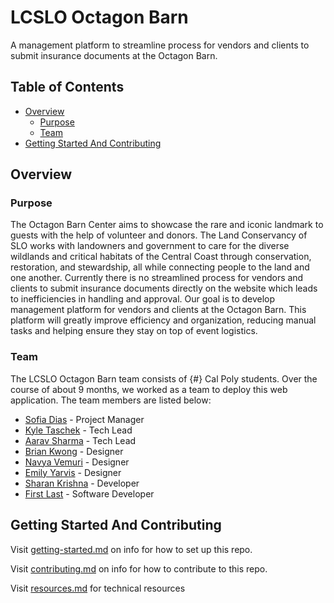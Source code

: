 # LCSLO Octagon Barn

A management platform to streamline process for vendors and clients to submit insurance documents at the Octagon Barn.

## Table of Contents

- [Overview](#overview)
  - [Purpose](#purpose)
  - [Team](#team)
- [Getting Started And Contributing](#getting-started-and-contributing)

## Overview

### Purpose

The Octagon Barn Center aims to showcase the rare and iconic landmark to guests with the help of volunteer and donors. The Land Conservancy of SLO works with landowners and government to care for the diverse wildlands and critical habitats of the Central Coast through conservation, restoration, and stewardship, all while connecting people to the land and one another.
Currently there is no streamlined process for vendors and clients to submit insurance documents directly on the website which leads to inefficiencies in handling and approval. Our goal is to develop management platform for vendors and clients at the Octagon Barn. This platform will greatly improve efficiency and organization, reducing manual tasks and helping ensure they stay on top of event logistics.

### Team

The LCSLO Octagon Barn team consists of {#} Cal Poly students. Over the course of about 9 months, we worked as a team to deploy this web application. The team members are listed below:

- [Sofia Dias](https://www.linkedin.com/) - Project Manager
- [Kyle Taschek](https://www.linkedin.com/) - Tech Lead
- [Aarav Sharma](https://www.linkedin.com/) - Tech Lead
- [Brian Kwong](https://www.linkedin.com/) - Designer
- [Navya Vemuri](https://www.linkedin.com/) - Designer
- [Emily Yarvis](https://www.linkedin.com/) - Designer
- [Sharan Krishna](https://www.linkedin.com/in/sharankrishna14/) - Developer
- [First Last](https://www.linkedin.com/) - Software Developer

## Getting Started And Contributing

Visit [getting-started.md](docs/getting-started.md) on info for how to set up this repo.

Visit [contributing.md](docs/contributing.md) on info for how to contribute to this repo.

Visit [resources.md](docs/resources.md) for technical resources
